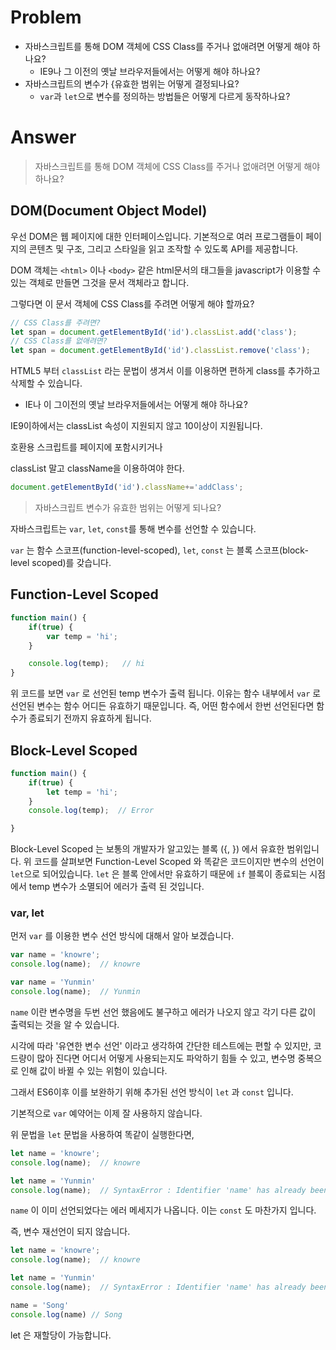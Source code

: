 # Problem

- 자바스크립트를 통해 DOM 객체에 CSS Class를 주거나 없애려면 어떻게 해야 하나요?
  - IE9나 그 이전의 옛날 브라우저들에서는 어떻게 해야 하나요?
- 자바스크립트의 변수가 {유효한 범위는 어떻게 결정되나요?
  - `var`과 `let`으로 변수를 정의하는 방법들은 어떻게 다르게 동작하나요?

# Answer

> 자바스크립트를 통해 DOM 객체에 CSS Class를 주거나 없애려면 어떻게 해야 하나요?

## DOM(Document Object Model)

우선 DOM은 웹 페이지에 대한 인터페이스입니다. 기본적으로 여러 프로그램들이 페이지의 콘텐츠 및 구조, 그리고 스타일을 읽고 조작할 수 있도록 API를 제공합니다.

DOM 객체는 `<html>` 이나 `<body>` 같은 html문서의 태그들을 javascript가 이용할 수 있는 객체로 만들면 그것을 문서 객체라고 합니다.

그렇다면 이 문서 객체에 CSS Class를 주려면 어떻게 해야 할까요?

```jsx
// CSS Class를 주려면?
let span = document.getElementById('id').classList.add('class');
// CSS Class를 없애려면?
let span = document.getElementById('id').classList.remove('class');
```

HTML5 부터 `classList` 라는 문법이 생겨서 이를 이용하면 편하게 class를 추가하고 삭제할 수 있습니다.

- IE나 이 그이전의 옛날 브라우저들에서는 어떻게 해야 하나요?

IE9이하에서는 classList 속성이 지원되지 않고 10이상이 지원됩니다.

호환용 스크립트를 페이지에 포함시키거나

classList 말고 className을 이용하여야 한다.

```jsx
document.getElementById('id').className+='addClass';
```

> 자바스크립트 변수가 유효한 범위는 어떻게 되나요?

자바스크립트는 `var`, `let`, `const`를 통해 변수를 선언할 수 있습니다.

`var` 는 함수 스코프(function-level-scoped), `let`, `const` 는 블록 스코프(block-level scoped)를
갖습니다.

## Function-Level Scoped

```jsx
function main() {
	if(true) {
		var temp = 'hi';
	}

	console.log(temp);   // hi
}
```

위 코드를 보면 `var` 로 선언된 temp 변수가 출력 됩니다. 이유는 함수 내부에서 `var` 로 선언된 변수는 함수 어디든 유효하기 때문입니다. 즉, 어떤 함수에서 한번 선언된다면 함수가 종료되기 전까지 유효하게 됩니다.

## Block-Level Scoped

```jsx
function main() {
	if(true) {
		let temp = 'hi';
	}
	console.log(temp);  // Error

}
```

Block-Level Scoped 는 보통의 개발자가 알고있는 블록 ({, }) 에서 유효한 범위입니다. 위 코드를 살펴보면 Function-Level Scoped 와 똑같은 코드이지만 변수의 선언이 `let`으로 되어있습니다. `let` 은 블록 안에서만 유효하기 때문에 `if` 블록이 종료되는 시점에서 temp 변수가 소멸되어 에러가 출력 된 것입니다.

### var, let

먼저 `var` 를 이용한 변수 선언 방식에 대해서 알아 보겠습니다.

```jsx
var name = 'knowre';
console.log(name);  // knowre

var name = 'Yunmin'
console.log(name);  // Yunmin
```

`name` 이란 변수명을 두번 선언 했음에도 불구하고 에러가 나오지 않고 각기 다른 값이 출력되는 것을 알 수 있습니다.

시각에 따라 '유연한 변수 선언' 이라고 생각하여 간단한 테스트에는 편할 수 있지만, 코드량이 많아 진다면 어디서 어떻게 사용되는지도 파악하기 힘들 수 있고, 변수명 중복으로 인해 값이 바뀔 수 있는 위험이 있습니다.

그래서 ES6이후 이를 보완하기 위해 추가된 선언 방식이 `let` 과 `const` 입니다.

기본적으로 `var` 예약어는 이제 잘 사용하지 않습니다.

위 문법을 `let` 문법을 사용하여 똑같이 실행한다면,

```jsx
let name = 'knowre';
console.log(name);  // knowre

let name = 'Yunmin'
console.log(name);  // SyntaxError : Identifier 'name' has already been declared
```

`name` 이 이미 선언되었다는 에러 메세지가 나옵니다. 이는 `const` 도 마찬가지 입니다.

즉, 변수 재선언이 되지 않습니다.


```jsx
let name = 'knowre';
console.log(name);  // knowre

let name = 'Yunmin'
console.log(name);  // SyntaxError : Identifier 'name' has already been declared

name = 'Song'
console.log(name) // Song
```
let 은 재할당이 가능합니다.